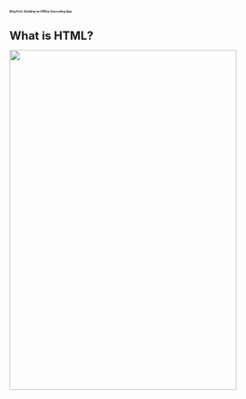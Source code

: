 <html>
    <head>
        <style type="text/css">
        .h1{font-size: 5px}
        </style>
    </head>
  <body>
    <h1 class="h1">Blog Post: Building an Offline Geocoding App</h1>
    <h1 style="font-size:20px;">What is HTML?</h1>
  </body>
</html>

<img src="https://xmcgill.github.io/Geocoder.jpg" width="400" height="600">

